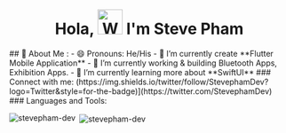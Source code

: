 <h1 align="center"> Hola, <img src="https://raw.githubusercontent.com/nixin72/nixin72/master/wave.gif" 
         alt="Waving hand animated gif"
         height="45"
         width="45" /> I'm Steve Pham</h1>
## 💫 About Me :
- 😄 Pronouns: He/His
- 🔭 I’m currently create **Flutter Mobile Application**
- 👯 I’m currently working & building Bluetooth Apps, Exhibition Apps.
- 🌱 I’m currently learning more about **SwiftUI**
### Connect with me:
(https://img.shields.io/twitter/follow/StevephamDev?logo=Twitter&style=for-the-badge)](https://twitter.com/StevephamDev)
<br />
### Languages and Tools:
<p><img align="left" src="https://github-readme-stats.vercel.app/api/top-langs/?username=stevepham-dev&layout=compact&hide=html" alt="stevepham-dev" /></p>
<p>&nbsp;<img align="center" src="https://github-readme-stats.vercel.app/api?username=stevepham-dev&show_icons=true" alt="stevepham-dev" /></p>
